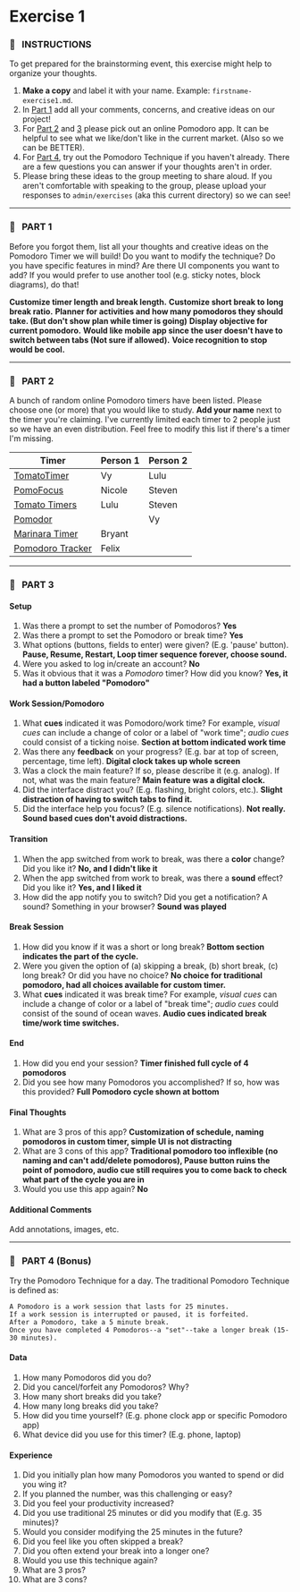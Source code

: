# Exercise 1


### :tomato: &nbsp; INSTRUCTIONS
To get prepared for the brainstorming event, this exercise might help to organize your thoughts.
1. **Make a copy** and label it with your name. Example: `firstname-exercise1.md`.
2. In [Part 1](#part-1) add all your comments, concerns, and creative ideas on our project!
3. For [Part 2](#part-2) and [3](#part-3) please pick out an online Pomodoro app. It can be helpful to see what we like/don't like in the current market. (Also so we can be BETTER).
4. For [Part 4](#part-4), try out the Pomodoro Technique if you haven't already. There are a few questions you can answer if your thoughts aren't in order. 
5. Please bring these ideas to the group meeting to share aloud. If you aren't comfortable with speaking to the group, please upload your responses to `admin/exercises` (aka this current directory) so we can see!

---

### :tomato: &nbsp; PART 1
Before you forgot them, list all your thoughts and creative ideas on the Pomodoro Timer we will build! Do you want to modify the technique? Do you have specific features in mind? Are there UI components you want to add? If you would prefer to use another tool (e.g. sticky notes, block diagrams), do that!

**Customize timer length and break length.**
**Customize short break to long break ratio.**
**Planner for activities and how many pomodoros they should take. (But don't show plan while timer is going)**
**Display objective for current pomodoro.**
**Would like mobile app since the user doesn't have to switch between tabs (Not sure if allowed).**
**Voice recognition to stop would be cool.**

---

### :tomato: &nbsp; PART 2
A bunch of random online Pomodoro timers have been listed. Please choose one (or more) that you would like to study. **Add your name** next to the timer you're claiming. I've currently limited each timer to 2 people just so we have an even distribution. Feel free to modify this list if there's a timer I'm missing.

| Timer                                             | Person 1     | Person 2     |
| ------------------------------------------------- | ------------ | ------------ |
| [TomatoTimer](https://tomato-timer.com/)          | Vy           | Lulu         |
| [PomoFocus](https://pomofocus.io/)                | Nicole       | Steven       |
| [Tomato Timers](http://www.tomatotimers.com/)     | Lulu         | Steven       |
| [Pomodor](https://pomodor.app/timer?utm_source=zapier.com&utm_medium=referral&utm_campaign=zapier) |             | Vy           |
| [Marinara Timer](https://www.marinaratimer.com/)  | Bryant       |              |
| [Pomodoro Tracker](https://pomodoro-tracker.com/) | Felix        |              |

---

### :tomato: &nbsp; PART 3

#### Setup
1. Was there a prompt to set the number of Pomodoros? **Yes**
2. Was there a prompt to set the Pomodoro or break time? **Yes**
3. What options (buttons, fields to enter) were given? (E.g. 'pause' button). **Pause, Resume, Restart, Loop timer sequence forever, choose sound.**
4. Were you asked to log in/create an account? **No**
5. Was it obvious that it was a *Pomodoro* timer? How did you know? **Yes, it had a button labeled "Pomodoro"**

#### Work Session/Pomodoro
1. What **cues** indicated it was Pomodoro/work time? For example, *visual cues* can include a change of color or a label of "work time"; *audio cues* could consist of a ticking noise. **Section at bottom indicated work time**
2. Was there any **feedback** on your progress? (E.g. bar at top of screen, percentage, time left). **Digital clock takes up whole screen**
3. Was a clock the main feature? If so, please describe it (e.g. analog). If not, what was the main feature? **Main feature was a digital clock.**
4. Did the interface distract you? (E.g. flashing, bright colors, etc.). **Slight distraction of having to switch tabs to find it.**
5. Did the interface help you focus? (E.g. silence notifications). **Not really. Sound based cues don't avoid distractions.**

#### Transition
1. When the app switched from work to break, was there a **color** change? Did you like it? **No, and I didn't like it** 
2. When the app switched from work to break, was there a **sound** effect? Did you like it? **Yes, and I liked it**
3. How did the app notify you to switch? Did you get a notification? A sound? Something in your browser? **Sound was played**

#### Break Session
1. How did you know if it was a short or long break? **Bottom section indicates the part of the cycle.**
2. Were you given the option of (a) skipping a break, (b) short break, (c) long break? Or did you have no choice? **No choice for traditional pomodoro, had all choices available for custom timer.**
3. What **cues** indicated it was break time? For example, *visual cues* can include a change of color or a label of "break time"; *audio cues* could consist of the sound of ocean waves. **Audio cues indicated break time/work time switches.**

#### End
1. How did you end your session? **Timer finished full cycle of 4 pomodoros**
2. Did you see how many Pomodoros you accomplished? If so, how was this provided? **Full Pomodoro cycle shown at bottom**

#### Final Thoughts
1. What are 3 pros of this app? **Customization of schedule, naming pomodoros in custom timer, simple UI is not distracting**
2. What are 3 cons of this app? **Traditional pomodoro too inflexible (no naming and can't add/delete pomodoros), Pause button ruins the point of pomodoro, audio cue still requires you to come back to check what part of the cycle you are in**
3. Would you use this app again? **No**

#### Additional Comments
Add annotations, images, etc.

---

### :tomato: &nbsp; PART 4 (Bonus)
Try the Pomodoro Technique for a day. The traditional Pomodoro Technique is defined as:
```
A Pomodoro is a work session that lasts for 25 minutes.
If a work session is interrupted or paused, it is forfeited.
After a Pomodoro, take a 5 minute break.
Once you have completed 4 Pomodoros--a "set"--take a longer break (15-30 minutes).
```

#### Data
1. How many Pomodoros did you do?
2. Did you cancel/forfeit any Pomodoros? Why?
3. How many short breaks did you take?
4. How many long breaks did you take?
5. How did you time yourself? (E.g. phone clock app or specific Pomodoro app)
6. What device did you use for this timer? (E.g. phone, laptop)

#### Experience
1. Did you initially plan how many Pomodoros you wanted to spend or did you wing it?
2. If you planned the number, was this challenging or easy?
3. Did you feel your productivity increased?
4. Did you use traditional 25 minutes or did you modify that (E.g. 35 minutes)?
5. Would you consider modifying the 25 minutes in the future?
6. Did you feel like you often skipped a break?
7. Did you often extend your break into a longer one?
8. Would you use this technique again?
9. What are 3 pros?
10. What are 3 cons?
